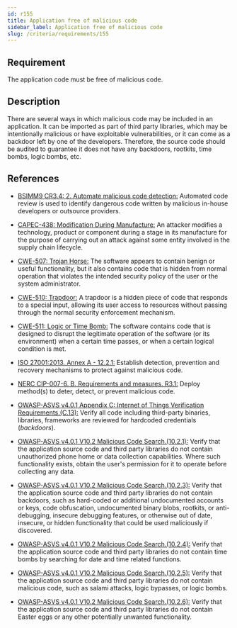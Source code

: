 ```yaml
---
id: r155
title: Application free of malicious code
sidebar_label: Application free of malicious code
slug: /criteria/requirements/155
---
```


## Requirement

The application code
must be free of malicious code.

## Description

There are several ways
in which malicious code
may be included in an application.
It can be imported as part of third party libraries,
which may be intentionally malicious
or have exploitable vulnerabilities,
or it can come as a backdoor left
by one of the developers.
Therefore,
the source code should be audited
to guarantee it does not have any
backdoors, rootkits, time bombs,
logic bombs, etc.

## References

- [BSIMM9 CR3.4: 2. Automate malicious code detection:](https://www.bsimm.com/framework/software-security-development-lifecycle/code-review.html)
Automated code review
is used to identify dangerous code written
by malicious in-house developers
or outsource providers.

- [CAPEC-438: Modification During Manufacture:](http://capec.mitre.org/data/definitions/438.html)
An attacker modifies a technology,
product or component during a stage in its manufacture
for the purpose of carrying out
an attack against some entity
involved in the supply chain lifecycle.

- [CWE-507: Trojan Horse:](https://cwe.mitre.org/data/definitions/507.html)
The software appears to contain benign
or useful functionality,
but it also contains code
that is hidden from normal operation
that violates the intended security policy
of the user or the system administrator.

- [CWE-510: Trapdoor:](https://cwe.mitre.org/data/definitions/510.html)
A trapdoor is a hidden piece of code
that responds to a special input,
allowing its user access to resources
without passing through
the normal security enforcement mechanism.

- [CWE-511: Logic or Time Bomb:](https://cwe.mitre.org/data/definitions/511.html)
The software contains code
that is designed to disrupt the legitimate operation
of the software (or its environment)
when a certain time passes,
or when a certain logical condition is met.

- [ISO 27001:2013. Annex A - 12.2.1:](https://www.iso.org/obp/ui/#iso:std:54534:en)
Establish detection,
prevention and recovery mechanisms
to protect against malicious code.

- [NERC CIP-007-6. B. Requirements and measures. R3.1:](https://www.nerc.com/pa/Stand/Reliability%20Standards/CIP-007-6.pdf)
Deploy method(s) to deter, detect,
or prevent malicious code.

- [OWASP-ASVS v4.0.1 Appendix C: Internet of Things Verification Requirements.(C.13):](https://owasp.org/www-pdf-archive/OWASP_Application_Security_Verification_Standard_4.0-en.pdf)
Verify all code including third-party binaries,
libraries, frameworks
are reviewed for hardcoded credentials (*backdoors*).

- [OWASP-ASVS v4.0.1 V10.2 Malicious Code Search.(10.2.1):](https://owasp.org/www-pdf-archive/OWASP_Application_Security_Verification_Standard_4.0-en.pdf)
Verify that the application source code
and third party libraries
do not contain unauthorized phone home
or data collection capabilities.
Where such functionality exists,
obtain the user's permission for it to operate
before collecting any data.

- [OWASP-ASVS v4.0.1 V10.2 Malicious Code Search.(10.2.3):](https://owasp.org/www-pdf-archive/OWASP_Application_Security_Verification_Standard_4.0-en.pdf)
Verify that the application source code
and third party libraries
do not contain backdoors,
such as hard-coded
or additional undocumented accounts or keys,
code obfuscation, undocumented binary blobs,
rootkits, or anti-debugging,
insecure debugging features, or otherwise out of date,
insecure, or hidden functionality
that could be used maliciously if discovered.

- [OWASP-ASVS v4.0.1 V10.2 Malicious Code Search.(10.2.4):](https://owasp.org/www-pdf-archive/OWASP_Application_Security_Verification_Standard_4.0-en.pdf)
Verify that the application source code
and third party libraries
do not contain time bombs
by searching for date
and time related functions.

- [OWASP-ASVS v4.0.1 V10.2 Malicious Code Search.(10.2.5):](https://owasp.org/www-pdf-archive/OWASP_Application_Security_Verification_Standard_4.0-en.pdf)
Verify that the application source code
and third party libraries
do not contain malicious code,
such as salami attacks,
logic bypasses,
or logic bombs.

- [OWASP-ASVS v4.0.1 V10.2 Malicious Code Search.(10.2.6):](https://owasp.org/www-pdf-archive/OWASP_Application_Security_Verification_Standard_4.0-en.pdf)
Verify that the application source code
and third party libraries
do not contain Easter eggs
or any other potentially unwanted functionality.
